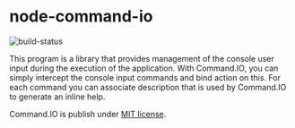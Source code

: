 node-command-io
===============

![build-status](http://status.ci.techniv.fr/Command.IO)

This program is a library that provides management of the console user input during the execution of the application.
With Command.IO, you can simply intercept the console input commands and bind action on this. For each command you
can associate description that is used by Command.IO to generate an inline help.

Command.IO is publish under [MIT license](https://raw.github.com/Techniv/node-command-io/master/LICENSE).
